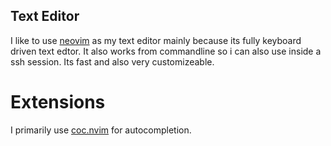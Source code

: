 ## Text Editor

I like to use [neovim](https://neovim.io/) as my text editor mainly because its fully keyboard driven text edtor. It also works from commandline so i can also use inside a ssh session. Its fast and also very customizeable. 

# Extensions

I primarily use [coc.nvim](https://github.com/neoclide/coc.nvim) for autocompletion. 
